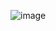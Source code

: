 ![image](https://user-images.githubusercontent.com/63789702/186153080-9efe0332-9123-44fe-a750-51e65f04d34a.png)
